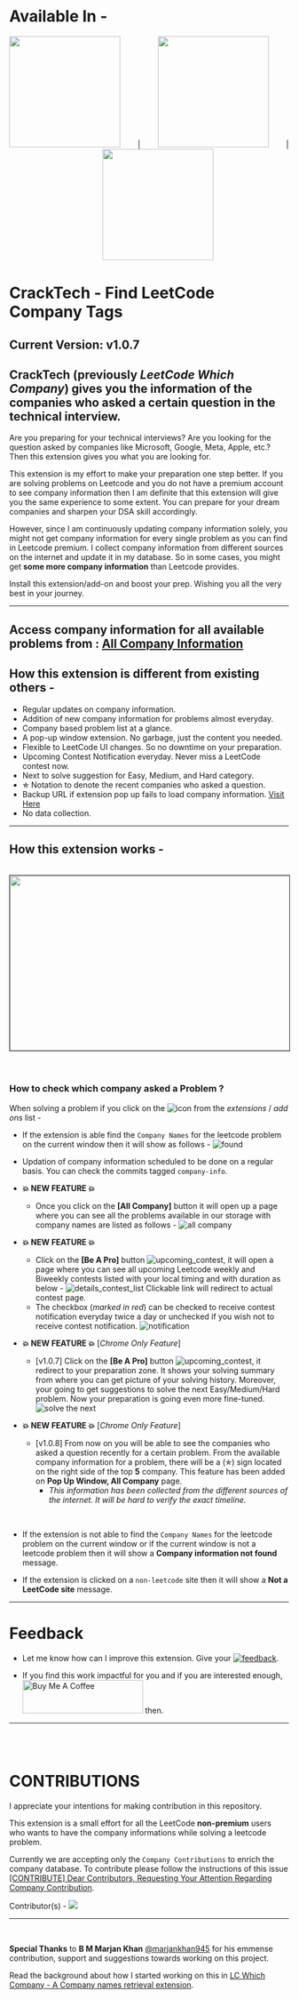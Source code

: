 # Available In -
<center><a href = "https://chrome.google.com/webstore/detail/cracktech-find-leetcode-c/fmbicfmfmangckllfaomfkhdankgapfk" target="_blank"><img src="/static/chrome-webstore.png" width="200"></a> &nbsp; &nbsp; &nbsp; &nbsp;| &nbsp; &nbsp; &nbsp; &nbsp;<a href = "https://addons.mozilla.org/en-US/firefox/addon/cracktech-leetcode-company-tag/" target="_blank"><img src="/static/firefox-add-on-store.PNG" width="200"></a> &nbsp; &nbsp; &nbsp; &nbsp;|&nbsp; &nbsp; &nbsp; &nbsp; <a href = "https://microsoftedge.microsoft.com/addons/detail/leetcode-which-company/aknogcjbpnfdmmnlphmkpcldbepblapf" target="_blank"><img src="/static/ms-edge-store.PNG" width="200"></a></center>

# CrackTech - Find LeetCode Company Tags 

## Current Version: v1.0.7

## CrackTech (previously *LeetCode Which Company*) gives you the information of the companies who asked a certain question in the technical interview.

Are you preparing for your technical interviews? Are you looking for the question asked by companies like Microsoft, Google, Meta, Apple, etc.? Then this extension gives you what you are looking for.

This extension is my effort to make your preparation one step better. If you are solving problems on Leetcode and you do not have a premium account to see company information then I am definite that this extension will give you the same experience to some extent. You can prepare for your dream companies and sharpen your DSA skill accordingly.

However, since I am continuously updating company information solely, you might not get company information for every single problem as you can find in Leetcode premium. I collect company information from different sources on the internet and update it in my database. So in some cases, you might get **some more company information** than Leetcode provides.

Install this extension/add-on and boost your prep. Wishing you all the very best in your journey.

------
Access company information for all available problems from : <a href="https://ssavi-ict.github.io/LeetCode-Which-Company/" target="_blank">All Company Information</a>
------ 
## How this extension is different from existing others - 

- Regular updates on company information.
- Addition of new company information for problems almost everyday.
- Company based problem list at a glance.
- A pop-up window extension. No garbage, just the content you needed.
- Flexible to LeetCode UI changes. So no downtime on your preparation.
- Upcoming Contest Notification everyday. Never miss a LeetCode contest now.
- Next to solve suggestion for Easy, Medium, and Hard category.
- ✯ Notation to denote the recent companies who asked a question.
- Backup URL if extension pop up fails to load company information. <a href="https://ssavi-ict.github.io/LeetCode-Which-Company/" target="_blank">Visit Here</a>
- No data collection.

------ 
## How this extension works - 
<center><br>
<a href="http://www.youtube.com/watch?feature=player_embedded&v=kELpCJ3Rc_Q" target="_blank">
 <img src="https://img.youtube.com/vi/kELpCJ3Rc_Q/hqdefault.jpg" width="560" height="315" border="1" />
</a></center>
<br><br>

### **How to check which company asked a Problem ?**
When solving a problem if you click on the ![icon](chrome/res/32.png) from the *extensions* / *add ons* list -

- If the extension is able find the `Company Names` for the leetcode problem on the current window then it will show as follows - 
![found](/static/webfile/info_shows.PNG)
- Updation of company information scheduled to be done on a regular basis. You can check the commits tagged `company-info`.

- **💥 NEW FEATURE 💥**
    
    - Once you click on the **[All Company]** button it will open up a page where you can see all the problems available in our storage with company names are listed as follows - ![all company](/static/webfile/complete_list.png)

- **💥 NEW FEATURE 💥**
    - Click on the **[Be A Pro]** button ![upcoming_contest](/static/webfile/upcoming-contest-button.PNG), it will open a page where you can see all upcoming Leetcode weekly and Biweekly contests listed with your local timing and with duration as below - 
    ![details_contest_list](/static/webfile/leetcoder.PNG) Clickable link will redirect to actual contest page.
    - The checkbox (*marked in red*) can be checked to receive contest notification everyday twice a day or unchecked if you wish not to receive contest notification. ![notification](/static/webfile/notification.PNG)

- **💥 NEW FEATURE 💥** [*Chrome Only Feature*]
    - [v1.0.7] Click on the **[Be A Pro]** button ![upcoming_contest](/static/webfile/upcoming-contest-button.PNG), it redirect to your preparation zone.
    It shows your solving summary from where you can get picture of your solving history. Moreover, your going to get suggestions to solve the next Easy/Medium/Hard problem. Now your preparation is going even more fine-tuned. ![solve the next](/static/webfile/problem-suggestion.PNG)

- **💥 NEW FEATURE 💥** [*Chrome Only Feature*]
    - [v1.0.8] From now on you will be able to see the companies who asked a question recently for a certain problem. From the available company information for a problem, there will be a (✯) sign located on the right side of the top **5** company. This feature has been added on **Pop Up Window, All Company** page. 
        - *This information has been collected from the different sources of the internet. It will be hard to verify the exact timeline.*

<br>

- If the extension is not able to find the `Company Names` for the leetcode problem on the current window or if the current window is not a leetcode problem then it will show a **Company information not found** message.


- If the extension is clicked on a `non-leetcode` site then it will show a **Not a LeetCode site** message.


-----
# Feedback
- Let me know how can I improve this extension. Give your <a href='https://forms.gle/cAW1jxYxUTwgUmMd9' target="_blank">![feedback](/static/feedback-button-file.png)</a>.

- If you find this work impactful for you and if you are interested enough, <a href="https://www.buymeacoffee.com/ssavi" target="_blank"><img src="https://cdn.buymeacoffee.com/buttons/v2/default-yellow.png" alt="Buy Me A Coffee" style="height: 60px !important;width: 217px !important;" ></a> then.
-----
<br><br>

# CONTRIBUTIONS
I appreciate your intentions for making contribution in this repository. 

This extension is a small effort for all the LeetCode **non-premium** users who wants to have the company informations while solving a leetcode problem. 

Currently we are accepting only the `Company Contributions` to enrich the company database. To contribute please follow the instructions of this issue [[CONTRIBUTE] Dear Contributors, Requesting Your Attention Regarding Company Contribution](https://github.com/ssavi-ict/LC-Which-Company/issues/4).


Contributor(s) - 
<a href="https://github.com/ssavi-ict/lc-which-company/graphs/contributors">
  <img src="https://contrib.rocks/image?repo=ssavi-ict/lc-which-company" />
</a>

----
<br>

**Special Thanks** to **B M Marjan Khan** [@marjankhan945](https://github.com/marjankhan945) for his emmense contribution, support and suggestions towards working on this project.

Read the background about how I started working on this in [LC Which Company - A Company names retrieval extension](https://sites.google.com/view/iamavik/leetcode-which-company-a-company-names-retrieval-extension).
